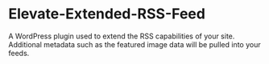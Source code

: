 # Elevate-Extended-RSS-Feed
A WordPress plugin used to extend the RSS capabilities of your site. Additional metadata such as the featured image data will be pulled into your feeds. 
